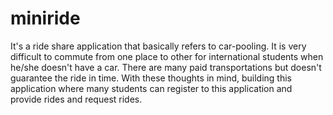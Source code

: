 # miniride

It's a ride share application that basically refers to car-pooling. It is very difficult to commute from one place to other for international students when he/she doesn't have a car. There are many paid transportations but doesn't guarantee the ride in time. With these thoughts in mind, building this application where many students can register to this application and provide rides and request rides.
